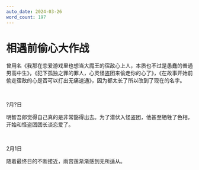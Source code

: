 ```yaml
---
auto_date: 2024-03-26
word_count: 197
---
```


# 相遇前偷心大作战

曾用名《我那在恋爱游戏里也想当大魔王的宿敌心上人，本质也不过是愚蠢的普通男高中生》，《犯下孤独之罪的罪人，心灵怪盗团来偷走你的心了》，《在故事开始前偷走宿敌的心是否可以打出无痛速通》，因为都太长了所以改到了现在的名字。

<br>

?月?日

明智吾郎觉得自己真的是非常豁得出去。为了潜伏入怪盗团，他甚至牺牲了色相，开始和怪盗团团长谈恋爱了。

<br>

2月1日

随着最终日的不断接近，雨宫莲渐渐感到无所适从。
